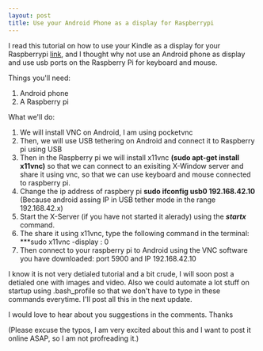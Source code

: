 ```yaml
---
layout: post
title: Use your Android Phone as a display for Raspberrypi
---
```



I read this tutorial on how to use your Kindle as a display for your Raspberrypi [link](http://www.ponnuki.net/2012/09/kindleberry-pi/), and I thought why not use an Android phone as display and use usb ports on the Raspberry Pi for keyboard and mouse.

Things you'll need:

1. Android phone
2. A Raspberry pi

What we'll do:

1. We will install VNC on Android, I am using pocketvnc
2. Then, we will use USB tethering on Android and connect it to Raspberry pi using USB
3. Then in the Raspberry pi we will install x11vnc **(sudo apt-get install x11vnc)** so that we can connect to an exisiting X-Window server and share it using vnc, so that we can use keyboard and mouse connected to raspberry pi.
4. Change the ip address of raspbery pi **sudo ifconfig usb0 192.168.42.10** (Because android assing IP in USB tether mode in the range 192.168.42.x)
5. Start the X-Server (if you have not started it alerady) using the  ***startx*** command.
6. The share it using x11vnc, type the following command in the terminal: ***sudo x11vnc -display : 0
7. Then connect to your raspberry pi to Android using the VNC software you have downloaded: port 5900 and IP 192.168.42.10

I know it is not very detialed tutorial and a bit crude, I will soon post a detialed one with images and video.
Also we could automate a lot stuff on startup using .bash_profile so that we don't have to type in these commands everytime.
I'll post all this in the next update.

I would love to hear about you suggestions in the comments.
Thanks

(Please excuse the typos, I am very excited about this and I want to post it online ASAP, so I am not profreading it.)